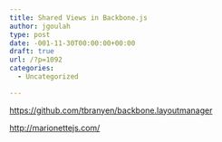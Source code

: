 ```yaml
---
title: Shared Views in Backbone.js
author: jgoulah
type: post
date: -001-11-30T00:00:00+00:00
draft: true
url: /?p=1092
categories:
  - Uncategorized

---
```

https://github.com/tbranyen/backbone.layoutmanager
  
http://marionettejs.com/
